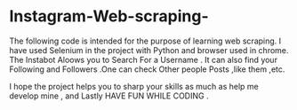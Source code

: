 # Instagram-Web-scraping-
The following code is intended for the purpose of learning web scraping.
I have used Selenium in the project with Python and browser used in chrome.
The Instabot Aloows you to Search For a Username . 
It can also find your Following and Followers .One can check Other people Posts ,like them ,etc.


I hope the project helps you to sharp your skills as much as help me develop mine , and Lastly 
                         HAVE FUN WHILE CODING .
